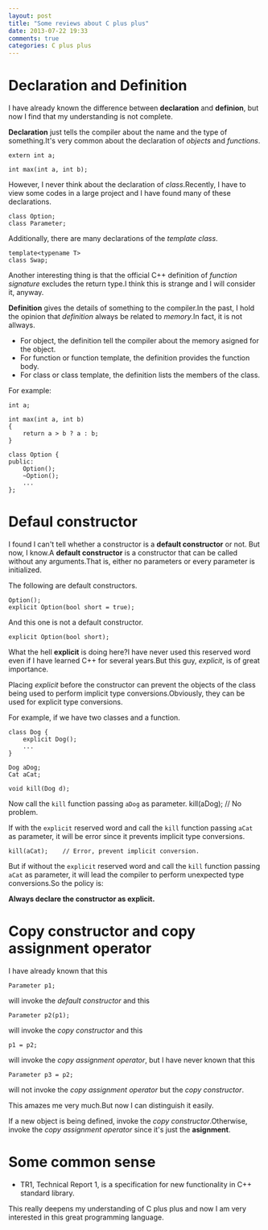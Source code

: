 ```yaml
---
layout: post
title: "Some reviews about C plus plus"
date: 2013-07-22 19:33
comments: true
categories: C plus plus
---
```


Declaration and Definition
===========================

I have already known the difference between **declaration** and **definion**,
but now I find that my understanding is not complete.

**Declaration** just tells the compiler about the name and the type of
something.It's very common about the declaration of *objects* and *functions*.

    extern int a;

    int max(int a, int b);

However, I never think about the declaration of *class*.Recently, I have to
view some codes in a large project and I have found many of these declarations.

    class Option;
	class Parameter;

Additionally, there are many declarations of the *template class*.

    template<typename T>
	class Swap;

Another interesting thing is that the official C++ definition of
*function signature* excludes the return type.I think this is strange and I
will consider it, anyway.

**Definition** gives the details of something to the compiler.In the past, I
hold the opinion that *definition* always be related to *memory*.In fact, it is
not allways.
- For object, the definition tell the compiler about the memory asigned for the
object.
- For function or function template, the definition provides the function body.
- For class or class template, the definition lists the members of the class.

For example:

    int a;

    int max(int a, int b)
	{
	    return a > b ? a : b;
	}

    class Option {
	public:
	    Option();
		~Option();
		...
	};

Defaul constructor
===================

I found I can't tell whether a constructor is a **default constructor** or not.
But now, I know.A **default constructor** is a constructor that can be called
without any arguments.That is, either no parameters or every parameter is
initialized.

The following are default constructors.

    Option();
	explicit Option(bool short = true);

And this one is not a default constructor.

    explicit Option(bool short);

What the hell **explicit** is doing here?I have never used this reserved word
even if I have learned C++ for several years.But this guy, *explicit*, is of
great importance.

Placing *explicit* before the constructor can prevent the objects of the class
being used to perform implicit type conversions.Obviously, they can be used
for explicit type conversions.

For example, if we have two classes and a function.

    class Dog {
	    explicit Dog();
		...
	}

    Dog aDog;
	Cat aCat;
	
    void kill(Dog d);
	
Now call the ``kill`` function passing ``aDog`` as parameter.
    kill(aDog);    // No problem.

If with the ``explicit`` reserved word and call the ``kill`` function passing
``aCat`` as parameter, it will be error since it prevents implicit type
conversions.

	kill(aCat);    // Error, prevent implicit conversion.

But if without the ``explicit`` reserved word and call the ``kill`` function
passing ``aCat`` as parameter, it will lead the compiler to perform unexpected
type conversions.So the policy is:

**Always declare the constructor as explicit.**


Copy constructor and copy assignment operator
==============================================

I have already known that this

    Parameter p1;

will invoke the *default constructor* and this

    Parameter p2(p1);

will invoke the *copy constructor* and this

    p1 = p2;

will invoke the *copy assignment operator*, but I have never known that this

    Parameter p3 = p2;

will not invoke the *copy assignment operator* but the *copy constructor*.

This amazes me very much.But now I can distinguish it easily.

If a new object is being defined, invoke the *copy constructor*.Otherwise,
invoke the *copy assignment operator* since it's just the **asignment**.

Some common sense
==================

* TR1, Technical Report 1, is a specification for new functionality in
C++ standard library.


This really deepens my understanding of C plus plus and now I am very
interested in this great programming language.

